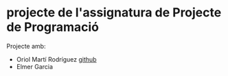 # projecte de l'assignatura de Projecte de Programació

Projecte amb:
* Oriol Martí Rodríguez [github](https://github.com/oriolmarti97)
* Elmer Garcia
